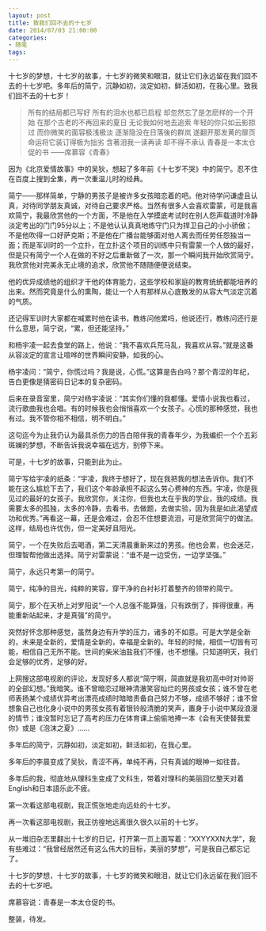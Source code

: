 ```yaml
---
layout: post
title: 致我们回不去的十七岁
date: 2014/07/03 21:00:00
categories: 
- 随笔
tags: 
---
```


十七岁的梦想，十七岁的故事，十七岁的微笑和眼泪，就让它们永远留在我们回不去的十七岁吧。多年后的简宁，沉静如初，淡定如初，鲜活如初，在我心里。致我们回不去的十七岁！

> 所有的结局都已写好 所有的泪水也都已启程 却忽然忘了是怎麽样的一个开始 在那个古老的不再回来的夏日 无论我如何地去追索 年轻的你只如云影掠过 而你微笑的面容极浅极淡 逐渐隐没在日落後的群岚 遂翻开那发黄的扉页 命运将它装订得极为拙劣 含著泪我一读再读 却不得不承认 青春是一本太仓促的书 ——席慕容《青春》 

因为《北京爱情故事》中的吴狄，想起了多年前《十七岁不哭》中的简宁。忍不住在百度上搜到全集，再一次重温儿时的经典。

简宁——那样简单，宁静的男孩子是被许多女孩暗恋着的吧。他对待学问谦虚且认真，对待同学朋友真诚，对待自己要求严格。当然有很多人会喜欢雷蒙，可是我喜欢简宁，我最欣赏他的一个方面，不是他在入学摸底考试时在别人怨声载道时冷静淡定考出的门门95分以上；不是他认认真真地练守门只为捍卫自己的小小骄傲；不是他吹得一口好萨克斯；不是他在广播台能够面对他人离去而任劳任怨独当一面；而是军训时的一个立扑，在立扑这个项目的训练中只有雷蒙一个人做的最好，但是只有简宁一个人在做的不好之后重新做了一次，那一个瞬间我开始欣赏简宁。我欣赏他对完美永无止境的追求，欣赏他不随随便便说结束。

他的优异成绩他的组织才干他的体育能力，这些学校和家庭的教育统统都能培养的出来。然而究竟是什么的熏陶，能让一个人有那样从心底散发的从容大气淡定沉着的气质。

还记得军训时大家都在喊累时他在读书，教练问他累吗，他说还行，教练问还行是什么意思，简宁说，“累，但还能坚持。”

和杨宇凌一起去食堂的路上，他说：“我不喜欢兵荒马乱，我喜欢从容。”就是这番从容淡定的宣言让喧哗的世界瞬间安静，如我的心。

杨宇凌问：“简宁，你慌过吗？我是说，心慌。”这算是告白吗？那个青涩的年纪，告白更像是猜密码日记本的复杂密码。

后来在录音室里，简宁对杨宇凌说：“其实你们懂的我都懂。爱情小说我也看过，流行歌曲我也会唱。有的时候我也会悄悄喜欢一个女孩子。心慌的那种感觉，我也有过。我不管你相不相信，明不明白。”

这句迄今为止我仍认为最具杀伤力的告白陪伴我的青春年少，为我编织一个个五彩斑斓的梦想，不断告诉我说幸福在远方，别停下来。

可是，十七岁的故事，只能到此为止。

简宁写给宇凌的纸条：“宇凌，我终于想好了，现在我把我的想法告诉你。我们不能在这么尴尬下去了，我们这个年龄承担不起这么劳心费神的东西。宇凌，你是我见过的最好的女孩子。我欣赏你，关注你，但我也太在乎我的学业，我的成绩。我需要太多的孤独，太多的冷静，去看书，去做题，去做实验，因为我是如此渴望成功和优秀。”再看这一幕，还是会难过，会忍不住想要流泪，可是欣赏简宁的做法。这样，结局也许忧伤，但一定美好且阳光。

简宁，一个在失败后去喝酒，第二天清晨重新来过的男孩。他也会累，也会迷茫，但理智帮他做出选择。简宁对雷蒙说：“谁不是一边受伤，一边学坚强。”

简宁，永远只考第一的简宁。

简宁，纯净的目光，纯粹的笑容，穿干净的白衬衫打着整齐的领带的简宁。

简宁，那个在天桥上对罗阳说“一个人总强不能算强，只有跌倒了，摔得很重，再能重新站起来，才是真强”的简宁。

突然好怀念那种感觉，虽然身边有升学的压力，诸多的不如意。可是大学是全新的，未来是全新的，爱情是全新的，幸福是全新的。年轻的时候，相信一切皆有可能，相信自己无所不能。世间的柴米油盐我们不懂，也不想懂。只知道明天，我们会足够的优秀，足够的好。

上网搜这部电视剧的评论，发现好多人都说“简宁啊，简直就是我初高中时对帅哥的全部幻想。”我暗笑。谁不曾暗恋过眼神清澈笑容灿烂的男孩或女孩；谁不曾在老师表扬某个成绩优异考出漂亮成绩时暗暗责备自己努力不够，成绩不够好；谁不曾想象自己也化身小说中的男孩女孩有着银铃般清脆的笑声，置身于小说中某段浪漫的情节；谁没暂时忘记了高考的压力在体育课上偷偷地捧一本《会有天使替我爱你》或是《泡沫之夏》……

多年后的简宁，沉静如初，淡定如初，鲜活如初，在我心里。

多年后的李晨变成了吴狄，青涩不再，单纯不再，只有真诚的眼神一如往昔。

多年后的我，彻底地从理科生变成了文科生，带着对理科的美丽回忆整天对着English和日本語乐此不疲。

第一次看这部电视剧，我正慌张地走向远处的十七岁。

再一次看这部电视剧，我正彷徨地远离很久很久以前的十七岁。

从一堆旧杂志里翻出十七岁的日记，打开第一页上面写着：“XXYYXXN大学”，我有些难过：“我曾经居然还有这么伟大的目标，美丽的梦想”，可是我自己都忘记了。

十七岁的梦想，十七岁的故事，十七岁的微笑和眼泪，就让它们永远留在我们回不去的十七岁吧。

席慕容说：青春是一本太仓促的书。

整装，待发。
